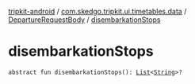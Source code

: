 [tripkit-android](../../index.md) / [com.skedgo.tripkit.ui.timetables.data](../index.md) / [DepartureRequestBody](index.md) / [disembarkationStops](./disembarkation-stops.md)

# disembarkationStops

`abstract fun disembarkationStops(): `[`List`](https://kotlinlang.org/api/latest/jvm/stdlib/kotlin.collections/-list/index.html)`<`[`String`](https://kotlinlang.org/api/latest/jvm/stdlib/kotlin/-string/index.html)`>?`